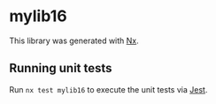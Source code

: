 # mylib16

This library was generated with [Nx](https://nx.dev).

## Running unit tests

Run `nx test mylib16` to execute the unit tests via [Jest](https://jestjs.io).
